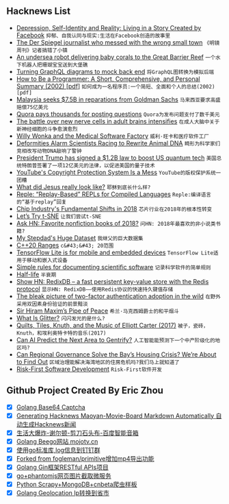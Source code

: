 ## Hacknews List


- [Depression, Self-Identity and Reality: Living in a Story Created by Facebook](https://medium.com/privateid-blog/depression-self-identity-and-reality-living-in-a-fictional-story-created-by-social-media-38f230ab9bf7)  `抑郁、自我认同与现实:生活在Facebook创造的故事里`
- [The Der Spiegel journalist who messed with the wrong small town](https://spectator.us/der-spiegel-small-town/)  `《明镜周刊》记者搞错了小镇`
- [An undersea robot delivering baby corals to the Great Barrier Reef](https://www.nbcnews.com/mach/science/undersea-robot-just-delivered-100-000-baby-corals-great-barrier-ncna950821)  `一个水下机器人把珊瑚宝宝送到大堡礁`
- [Turning GraphQL diagrams to mock back end](https://app.graphqleditor.com)  `将GraphQL图转换为模拟后端`
- [How to Be a Programmer: A Short, Comprehensive, and Personal Summary (2002) [pdf]](https://www.doc.ic.ac.uk/~susan/475/HowToBeAProgrammer.pdf)  `如何成为一名程序员:一个简短、全面和个人的总结(2002)[pdf]`
- [Malaysia seeks $7.5B in reparations from Goldman Sachs](https://www.reuters.com/article/us-malaysia-politics-1mdb-goldman/malaysia-seeks-7-5-billion-in-reparations-from-goldman-sachs-ft-idUSKCN1OK0GU)  `马来西亚要求高盛赔偿75亿美元`
- [Quora pays thousands for posting questions](https://quorapartners.quora.com/The-Quora-Partner-Program-in-2018?share=1)  `Quora为发布问题支付了数千美元`
- [The battle over new nerve cells in adult brains intensifies](https://www.sciencenews.org/article/neurogenesis-brain-neurons-2018-yir)  `在成人大脑中关于新神经细胞的斗争愈演愈烈`
- [Willy Wonka and the Medical Software Factory](https://www.nytimes.com/2018/12/20/business/epic-systems-campus-verona-wisconsin.html)  `威利·旺卡和医疗软件工厂`
- [Deformities Alarm Scientists Racing to Rewrite Animal DNA](https://www.wsj.com/articles/deformities-alarm-scientists-racing-to-rewrite-animal-dna-11544808779)  `畸形为科学家们竞相改写动物DNA敲响了警钟`
- [President Trump has signed a $1.2B law to boost US quantum tech](https://www.technologyreview.com/the-download/612679/president-trump-has-signed-a-12-billon-law-to-boost-us-quantum-tech/)  `美国总统特朗普签署了一项12亿美元的法律，以促进美国的量子技术`
- [YouTube&#39;s Copyright Protection System Is a Mess](https://torrentfreak.com/youtubes-copyright-protection-system-is-a-total-mess-can-it-be-fixed-181222/)  `YouTube的版权保护系统一团糟`
- [What did Jesus really look like?](https://www.bbc.com/news/magazine-35120965)  `耶稣到底长什么样?`
- [Reple: “Replay-Based” REPLs for Compiled Languages](https://people.eecs.berkeley.edu/~brock/blog/reple.php)  `Reple:编译语言的“基于replay”回复`
- [Chip Industry&#39;s Fundamental Shifts in 2018](https://semiengineering.com/fundamental-shifts-in-2018/)  `芯片行业在2018年的根本性转变`
- [Let’s Try t-SNE](https://beta.observablehq.com/@mbostock/lets-try-t-sne)  `让我们尝试t-SNE`
- [Ask HN: Favorite nonfiction books of 2018?](item?id=18743465)  `问HN: 2018年最喜欢的非小说类书籍?`
- [My Stepdad&#39;s Huge Dataset](https://logicmag.io/06-my-stepdads-huge-dataset/)  `我继父的巨大数据集`
- [C&#43;&#43;20 Ranges](http://ericniebler.com/2018/12/05/standard-ranges/)  `c&#43;&#43; 20范围`
- [TensorFlow Lite is for mobile and embedded devices](https://www.tensorflow.org/lite/)  `TensorFlow Lite适用于移动和嵌入式设备`
- [Simple rules for documenting scientific software](https://journals.plos.org/ploscompbiol/article?id=10.1371/journal.pcbi.1006561)  `记录科学软件的简单规则`
- [Half-life](https://features.propublica.org/los-alamos/chad-walde-nuclear-facility-radiation-cancer/)  `半衰期`
- [Show HN: RedixDB – a fast persistent key-value store with the Redis protocol](https://alash3al.github.io/redix/)  `显示HN: RedixDB——使用Redis协议的快速持久键值存储`
- [The bleak picture of two-factor authentication adoption in the wild](https://elie.net/blog/security/the-bleak-picture-of-two-factor-authentication-adoption-in-the-wild/)  `在野外采用双因素身份验证的前景黯淡`
- [Sir Hiram Maxim’s Pipe of Peace](http://www.historicalfirearms.info/post/181285631684/historicalfirearms-sir-hiram-maxims-pipe-of)  `希兰·马克西姆爵士的和平烟斗`
- [What Is Glitter?](https://www.nytimes.com/2018/12/21/style/glitter-factory.html)  `闪闪发光的是什么?`
- [Quilts, Tiles, Knuth, and the Music of Elliott Carter (2017)](http://georgeflanagin.com/quilts-tiles-and-music-of-elliott-carter.php)  `被子，瓷砖，Knuth，和埃利奥特卡特的音乐(2017)`
- [Can AI Predict the Next Area to Gentrify?](https://www.citylab.com/life/2018/12/gentrification-london-ai-machine-learning/578329/)  `人工智能能预测下一个中产阶级化的地区吗?`
- [Can Regional Governance Solve the Bay’s Housing Crisis? We’re About to Find Out](https://www.thebaycitybeacon.com/politics/can-regional-governance-solve-the-bay-s-housing-crisis-we/article_ef5119a0-03f8-11e9-a935-eb64e0d733aa.html)  `区域治理能解决海湾地区的住房危机吗?我们马上就知道了`
- [Risk-First Software Development](https://github.com/risk-first/website/wiki)  `Risk-First软件开发`

## Github Project Created By Eric Zhou

- [x] [Golang Base64 Captcha](https://github.com/mojocn/base64Captcha)
- [x] [Generating Hacknews Maoyan-Movie-Board Markdown Automatically 自动生成Hacknews新闻](https://github.com/dejavuzhou/md-genie)
- [x] [生活大爆炸-谢尔顿-剪刀石头布-百度智能音箱](https://github.com/mojocn/dueros-bang-game)
- [x] [Golang Beego网站 mojotv.cn](https://github.com/mojocn/www.mojotv.cn)
- [x] [使用go标准库,log信息到钉钉群](https://github.com/mojocn/dooger)
- [x] [Forked from fogleman/primitive增加mp4导出功能](https://github.com/mojocn/primitive)
- [x] [Golang Gin框架RESTful APIs项目](https://github.com/JJJJJJJerk/ezier-golang-web-api-framework)
- [x] [go+phantomjs网页图片截取微服务](https://github.com/mojocn/screen_shot)
- [x] [Python Scrapy+MongoDB+cnbeta爬虫样板](https://github.com/mojocn/scrapy_mongodb_boilerplate_cnbeta)
- [x] [Golang Geolocation Ip转换到省市](https://github.com/mojocn/ip2location)
